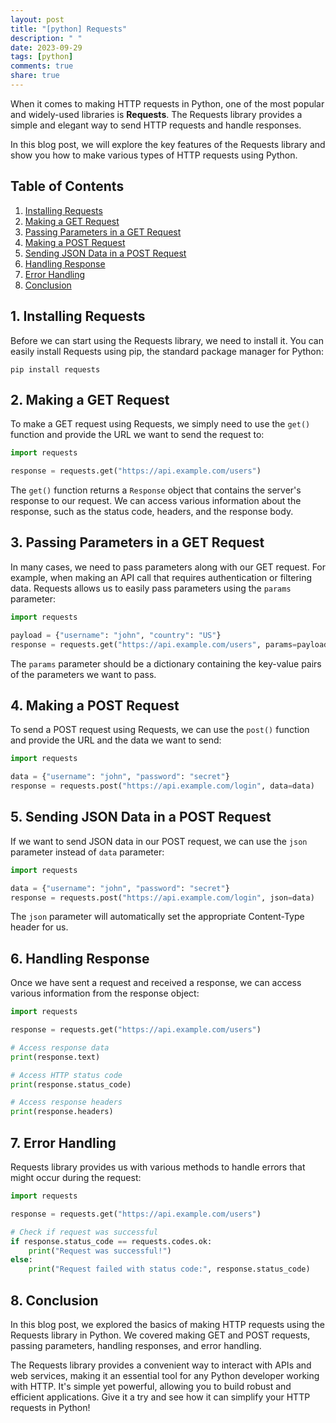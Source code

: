 ```yaml
---
layout: post
title: "[python] Requests"
description: " "
date: 2023-09-29
tags: [python]
comments: true
share: true
---
```


When it comes to making HTTP requests in Python, one of the most popular and widely-used libraries is **Requests**. The Requests library provides a simple and elegant way to send HTTP requests and handle responses.

In this blog post, we will explore the key features of the Requests library and show you how to make various types of HTTP requests using Python.

## Table of Contents
1. [Installing Requests](#installing-requests)
2. [Making a GET Request](#making-a-get-request)
3. [Passing Parameters in a GET Request](#passing-parameters-in-a-get-request)
4. [Making a POST Request](#making-a-post-request)
5. [Sending JSON Data in a POST Request](#sending-json-data-in-a-post-request)
6. [Handling Response](#handling-response)
7. [Error Handling](#error-handling)
8. [Conclusion](#conclusion)

## 1. Installing Requests <a name="installing-requests"></a>

Before we can start using the Requests library, we need to install it. You can easily install Requests using pip, the standard package manager for Python:

```shell
pip install requests
```

## 2. Making a GET Request <a name="making-a-get-request"></a>

To make a GET request using Requests, we simply need to use the `get()` function and provide the URL we want to send the request to:

```python
import requests

response = requests.get("https://api.example.com/users")
```

The `get()` function returns a `Response` object that contains the server's response to our request. We can access various information about the response, such as the status code, headers, and the response body.

## 3. Passing Parameters in a GET Request <a name="passing-parameters-in-a-get-request"></a>

In many cases, we need to pass parameters along with our GET request. For example, when making an API call that requires authentication or filtering data. Requests allows us to easily pass parameters using the `params` parameter:

```python
import requests

payload = {"username": "john", "country": "US"}
response = requests.get("https://api.example.com/users", params=payload)
```

The `params` parameter should be a dictionary containing the key-value pairs of the parameters we want to pass.

## 4. Making a POST Request <a name="making-a-post-request"></a>

To send a POST request using Requests, we can use the `post()` function and provide the URL and the data we want to send:

```python
import requests

data = {"username": "john", "password": "secret"}
response = requests.post("https://api.example.com/login", data=data)
```

## 5. Sending JSON Data in a POST Request <a name="sending-json-data-in-a-post-request"></a>

If we want to send JSON data in our POST request, we can use the `json` parameter instead of `data` parameter:

```python
import requests

data = {"username": "john", "password": "secret"}
response = requests.post("https://api.example.com/login", json=data)
```

The `json` parameter will automatically set the appropriate Content-Type header for us.

## 6. Handling Response <a name="handling-response"></a>

Once we have sent a request and received a response, we can access various information from the response object:

```python
import requests

response = requests.get("https://api.example.com/users")

# Access response data
print(response.text)

# Access HTTP status code
print(response.status_code)

# Access response headers
print(response.headers)
```

## 7. Error Handling <a name="error-handling"></a>

Requests library provides us with various methods to handle errors that might occur during the request:

```python
import requests

response = requests.get("https://api.example.com/users")

# Check if request was successful
if response.status_code == requests.codes.ok:
    print("Request was successful!")
else:
    print("Request failed with status code:", response.status_code)
```

## 8. Conclusion <a name="conclusion"></a>

In this blog post, we explored the basics of making HTTP requests using the Requests library in Python. We covered making GET and POST requests, passing parameters, handling responses, and error handling.

The Requests library provides a convenient way to interact with APIs and web services, making it an essential tool for any Python developer working with HTTP. It's simple yet powerful, allowing you to build robust and efficient applications. Give it a try and see how it can simplify your HTTP requests in Python!